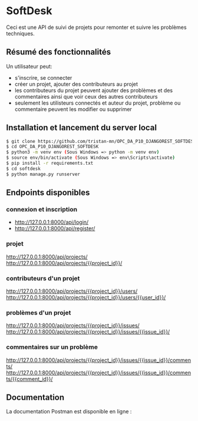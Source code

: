 # SoftDesk

Ceci est une API de suivi de projets pour remonter et suivre les problèmes techniques.

## Résumé des fonctionnalités

Un utilisateur peut: 
- s'inscrire, se connecter  
- créer un projet, ajouter des contributeurs au projet
- les contributeurs du projet peuvent ajouter des problèmes et des commentaires ainsi que voir ceux des autres contributeurs
- seulement les utilisteurs connectés et auteur du projet, problème ou commentaire peuvent les modifier ou supprimer

## Installation et lancement du server local

```bash
$ git clone https://github.com/tristan-mn/OPC_DA_P10_DJANGOREST_SOFTDESK.git
$ cd OPC_DA_P10_DJANGOREST_SOFTDESK
$ python3 -m venv env (Sous Windows => python -m venv env)
$ source env/bin/activate (Sous Windows => env\Scripts\activate)
$ pip install -r requirements.txt
$ cd softdesk
$ python manage.py runserver
```

## Endpoints disponibles

### connexion et inscription

- http://127.0.0.1:8000/api/login/
- http://127.0.0.1:8000/api/register/  

### projet 
http://127.0.0.1:8000/api/projects/
http://127.0.0.1:8000/api/projects/{{project_id}}/  

### contributeurs d'un projet
http://127.0.0.1:8000/api/projects/{{project_id}}/users/
http://127.0.0.1:8000/api/projects/{{project_id}}/users/{{user_id}}/

### problèmes d'un projet
http://127.0.0.1:8000/api/projects/{{project_id}}/issues/
http://127.0.0.1:8000/api/projects/{{project_id}}/issues/{{issue_id}}/

### commentaires sur un problème 
http://127.0.0.1:8000/api/projects/{{project_id}}/issues/{{issue_id}}/comments/
http://127.0.0.1:8000/api/projects/{{project_id}}/issues/{{issue_id}}/comments/{{comment_id}}/


## Documentation

La documentation Postman est disponible en ligne :

